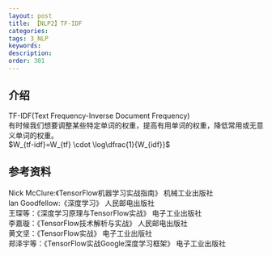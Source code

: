 ```yaml
---
layout: post
title: 【NLP2】TF-IDF
categories:
tags: 3_NLP
keywords:
description:
order: 301
---
```


## 介绍
TF-IDF(Text Frequency-Inverse Document Frequency)   
有时候我们想要调整某些特定单词的权重，提高有用单词的权重，降低常用或无意义单词的权重。  
$W_{tf-idf}=W_{tf} \cdot \log\dfrac{1}{W_{idf}}$




## 参考资料
Nick McClure:《TensorFlow机器学习实战指南》 机械工业出版社  
lan Goodfellow:《深度学习》 人民邮电出版社  
王琛等：《深度学习原理与TensorFlow实战》 电子工业出版社  
李嘉璇：《TensorFlow技术解析与实战》 人民邮电出版社  
黄文坚：《TensorFlow实战》 电子工业出版社  
郑泽宇等：《TensorFlow实战Google深度学习框架》 电子工业出版社

